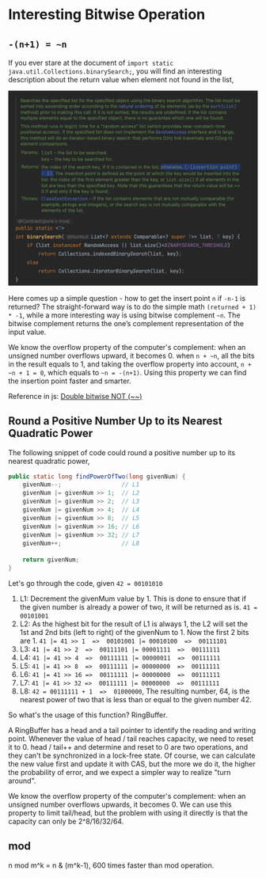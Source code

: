 # Interesting Bitwise Operation

## `-(n+1) = ~n`

If you ever stare at the document of `import static java.util.Collections.binarySearch;`, you will find an interesting description about the return value when element not found in the list,

![binary search](../.gitbook/assets/binary_search.png "binary search")

Here comes up a simple question - how to get the insert point `n` if `-n-1` is returned? The straight-forward way is to do the simple math `(returned + 1) * -1`, while a more interesting way is using bitwise complement `~n`. The bitwise complement returns the one’s complement representation of the input value.

We know the overflow property of the computer's complement: when an unsigned number overflows upward, it becomes 0. when `n + ~n`, all the bits in the result equals to 1, and taking the overflow property into account, `n + ~n + 1 = 0`, which equals to `~n = -(n+1)`. Using this property we can find the insertion point faster and smarter.

Reference in js: [Double bitwise NOT (~~)](https://j11y.io/cool-stuff/double-bitwise-not/)

## Round a Positive Number Up to its Nearest Quadratic Power

The following snippet of code could round a positive number up to its nearest quadratic power,

``` java
public static long findPowerOfTwo(long givenNum) {
    givenNum--;                 // L1
    givenNum |= givenNum >> 1;  // L2
    givenNum |= givenNum >> 2;  // L3 
    givenNum |= givenNum >> 4;  // L4
    givenNum |= givenNum >> 8;  // L5
    givenNum |= givenNum >> 16; // L6
    givenNum |= givenNum >> 32; // L7
    givenNum++;                 // L8
    
    return givenNum;
}
```
Let's go through the code, given `42 = 00101010`

1. L1: Decrement the givenMum value by 1. This is done to ensure that if the given number is already a power of two, it will be returned as is. `41 = 00101001`
2. L2: As the highest bit for the result of L1 is always 1, the L2 will set the 1st and 2nd bits (left to right) of the givenNum to 1. Now the first 2 bits are 1. `41 |= 41 >> 1  =>  00101001 |= 00010100  =>  00111101`
3. L3: `41 |= 41 >> 2  =>  00111101 |= 00001111  =>  00111111`
4. L4: `41 |= 41 >> 4  =>  00111111 |= 00000011  =>  00111111`
5. L5: `41 |= 41 >> 8  =>  00111111 |= 00000000  =>  00111111`
6. L6: `41 |= 41 >> 16 =>  00111111 |= 00000000  =>  00111111`
7. L7: `41 |= 41 >> 32 =>  00111111 |= 00000000  =>  00111111`
8. L8: `42 = 00111111 + 1  =>  01000000`, The resulting number, 64, is the nearest power of two that is less than or equal to the given number 42.

So what's the usage of this function? RingBuffer.

A RingBuffer has a head and a tail pointer to identify the reading and writing point. Whenever the value of head / tail reaches capacity, we need to reset it to 0. head / tail++ and determine and reset to 0 are two operations, and they can't be synchronized in a lock-free state. Of course, we can calculate the new value first and update it with CAS, but the more we do it, the higher the probability of error, and we expect a simpler way to realize "turn around".

We know the overflow property of the computer's complement: when an unsigned number overflows upwards, it becomes 0. We can use this property to limit tail/head, but the problem with using it directly is that the capacity can only be 2^8/16/32/64.

## mod

n mod m^k = n & (m^k-1), 600 times faster than mod operation.

